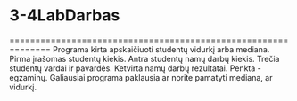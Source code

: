 # 3-4LabDarbas
==============================================================
Programa kirta apskaičiuoti studentų vidurkį arba mediana.
Pirma įrašomas studentų kiekis.
Antra studentų namų darbų kiekis.
Trečia studentų vardai ir pavardės.
Ketvirta namų darbų rezultatai.
Penkta - egzaminų.
Galiausiai programa paklausia ar norite pamatyti mediana, ar vidurkį.
